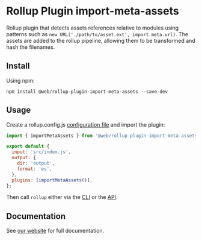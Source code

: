 # Rollup Plugin import-meta-assets

Rollup plugin that detects assets references relative to modules using patterns such as `new URL('./path/to/asset.ext', import.meta.url)`. The assets are added to the rollup pipeline, allowing them to be transformed and hash the filenames.

## Install

Using npm:

```
npm install @web/rollup-plugin-import-meta-assets --save-dev
```

## Usage

Create a rollup.config.js [configuration file](https://www.rollupjs.org/guide/en/#configuration-files) and import the plugin:

```js
import { importMetaAssets } from '@web/rollup-plugin-import-meta-assets';

export default {
  input: 'src/index.js',
  output: {
    dir: 'output',
    format: 'es',
  },
  plugins: [importMetaAssets()],
};
```

Then call `rollup` either via the [CLI](https://www.rollupjs.org/guide/en/#command-line-reference) or the [API](https://www.rollupjs.org/guide/en/#javascript-api).

## Documentation

See [our website](https://modern-web.dev/docs/building/rollup-plugin-import-meta-assets/) for full documentation.
